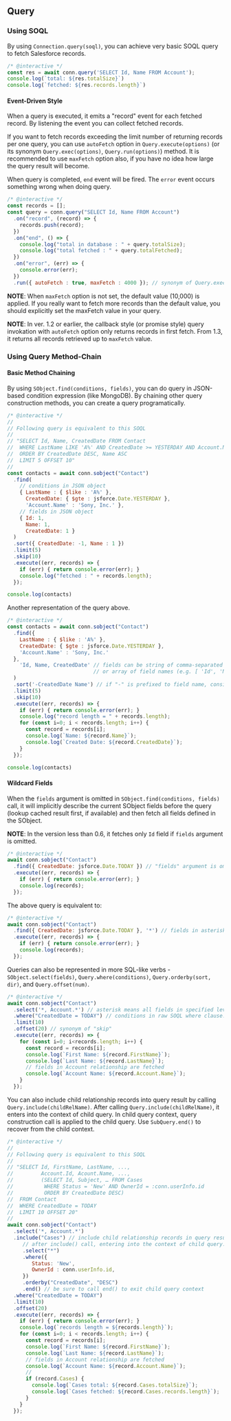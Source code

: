 ---
---

## Query

### Using SOQL

By using `Connection.query(soql)`, you can achieve very basic SOQL query to fetch Salesforce records.

```javascript
/* @interactive */
const res = await conn.query('SELECT Id, Name FROM Account');
console.log(`total: ${res.totalSize}`)
console.log(`fetched: ${res.records.length}`)
```

#### Event-Driven Style

When a query is executed, it emits a "record" event for each fetched record. By listening the event you can collect fetched records.

If you want to fetch records exceeding the limit number of returning records per one query, you can use `autoFetch` option in `Query.execute(options)` (or its synonym `Query.exec(options)`, `Query.run(options)`) method. It is recommended to use `maxFetch` option also, if you have no idea how large the query result will become.

When query is completed, `end` event will be fired. The `error` event occurs something wrong when doing query.

```javascript
/* @interactive */
const records = [];
const query = conn.query("SELECT Id, Name FROM Account")
  .on("record", (record) => {
    records.push(record);
  })
  .on("end", () => {
    console.log("total in database : " + query.totalSize);
    console.log("total fetched : " + query.totalFetched);
  })
  .on("error", (err) => {
    console.error(err);
  })
  .run({ autoFetch : true, maxFetch : 4000 }); // synonym of Query.execute();
```

<b>NOTE</b>: When `maxFetch` option is not set, the default value (10,000) is applied. If you really want to fetch more records than the default value, you should explicitly set the maxFetch value in your query.

<b>NOTE</b>: In ver. 1.2 or earlier, the callback style (or promise style) query invokation with `autoFetch` option only returns records in first fetch. From 1.3, it returns all records retrieved up to `maxFetch` value.


### Using Query Method-Chain

#### Basic Method Chaining

By using `SObject.find(conditions, fields)`, you can do query in JSON-based condition expression (like MongoDB). By chaining other query construction methods, you can create a query programatically.

```javascript
/* @interactive */
//
// Following query is equivalent to this SOQL
//
// "SELECT Id, Name, CreatedDate FROM Contact
//  WHERE LastName LIKE 'A%' AND CreatedDate >= YESTERDAY AND Account.Name = 'Sony, Inc.'
//  ORDER BY CreatedDate DESC, Name ASC
//  LIMIT 5 OFFSET 10"
//
const contacts = await conn.sobject("Contact")
  .find(
    // conditions in JSON object
    { LastName : { $like : 'A%' },
      CreatedDate: { $gte : jsforce.Date.YESTERDAY },
      'Account.Name' : 'Sony, Inc.' },
    // fields in JSON object
    { Id: 1,
      Name: 1,
      CreatedDate: 1 }
  )
  .sort({ CreatedDate: -1, Name : 1 })
  .limit(5)
  .skip(10)
  .execute((err, records) => {
    if (err) { return console.error(err); }
    console.log("fetched : " + records.length);
  });

console.log(contacts)
```

Another representation of the query above.

```javascript
/* @interactive */
const contacts = await conn.sobject("Contact")
  .find({
    LastName : { $like : 'A%' },
    CreatedDate: { $gte : jsforce.Date.YESTERDAY },
    'Account.Name' : 'Sony, Inc.'
  },
    'Id, Name, CreatedDate' // fields can be string of comma-separated field names
                            // or array of field names (e.g. [ 'Id', 'Name', 'CreatedDate' ])
  )
  .sort('-CreatedDate Name') // if "-" is prefixed to field name, considered as descending.
  .limit(5)
  .skip(10)
  .execute((err, records) => {
    if (err) { return console.error(err); }
    console.log("record length = " + records.length);
    for (const i=0; i < records.length; i++) {
      const record = records[i];
      console.log(`Name: ${record.Name}`);
      console.log(`Created Date: ${record.CreatedDate}`);
    }
  });

console.log(contacts)
```

#### Wildcard Fields

When the `fields` argument is omitted in `SObject.find(conditions, fields)` call, it will implicitly describe the current SObject fields before the query (lookup cached result first, if available) and then fetch all fields defined in the SObject.

<b>NOTE</b>: In the version less than 0.6, it fetches only `Id` field if `fields` argument is omitted.

```javascript
/* @interactive */
await conn.sobject("Contact")
  .find({ CreatedDate: jsforce.Date.TODAY }) // "fields" argument is omitted
  .execute((err, records) => {
    if (err) { return console.error(err); }
    console.log(records);
  });
```

The above query is equivalent to:

```javascript
/* @interactive */
await conn.sobject("Contact")
  .find({ CreatedDate: jsforce.Date.TODAY }, '*') // fields in asterisk, means wildcard.
  .execute((err, records) => {
    if (err) { return console.error(err); }
    console.log(records);
  });
```


Queries can also be represented in more SQL-like verbs - `SObject.select(fields)`, `Query.where(conditions)`, `Query.orderby(sort, dir)`, and `Query.offset(num)`.

```javascript
/* @interactive */
await conn.sobject("Contact")
  .select('*, Account.*') // asterisk means all fields in specified level are targeted.
  .where("CreatedDate = TODAY") // conditions in raw SOQL where clause.
  .limit(10)
  .offset(20) // synonym of "skip"
  .execute((err, records) => {
    for (const i=0; i<records.length; i++) {
      const record = records[i];
      console.log(`First Name: ${record.FirstName}`);
      console.log(`Last Name: ${record.LastName}`);
      // fields in Account relationship are fetched
      console.log(`Account Name: ${record.Account.Name}`); 
    }
  });
```

You can also include child relationship records into query result by calling `Query.include(childRelName)`. After calling `Query.include(childRelName)`, it enters into the context of child query. In child query context, query construction call is applied to the child query. Use `SubQuery.end()` to recover from the child context.


```javascript
/* @interactive */
//
// Following query is equivalent to this SOQL
//
// "SELECT Id, FirstName, LastName, ..., 
//         Account.Id, Acount.Name, ...,
//         (SELECT Id, Subject, … FROM Cases
//          WHERE Status = 'New' AND OwnerId = :conn.userInfo.id
//          ORDER BY CreatedDate DESC)
//  FROM Contact
//  WHERE CreatedDate = TODAY
//  LIMIT 10 OFFSET 20"
//
await conn.sobject("Contact")
  .select('*, Account.*')
  .include("Cases") // include child relationship records in query result. 
     // after include() call, entering into the context of child query.
     .select("*")
     .where({
        Status: 'New',
        OwnerId : conn.userInfo.id,
     })
     .orderby("CreatedDate", "DESC")
     .end() // be sure to call end() to exit child query context
  .where("CreatedDate = TODAY")
  .limit(10)
  .offset(20)
  .execute((err, records) => {
    if (err) { return console.error(err); }
    console.log(`records length = ${records.length}`);
    for (const i=0; i < records.length; i++) {
      const record = records[i];
      console.log(`First Name: ${record.FirstName}`);
      console.log(`Last Name: ${record.LastName}`);
      // fields in Account relationship are fetched
      console.log(`Account Name: ${record.Account.Name}`); 
      // 
      if (record.Cases) {
        console.log(`Cases total: ${record.Cases.totalSize}`);
        console.log(`Cases fetched: ${record.Cases.records.length}`);
      }
    }
  });
```

